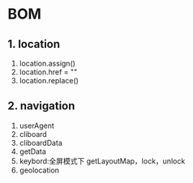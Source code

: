 # BOM

## 1. location

1. location.assign()
2. location.href = ""
3. location.replace()

## 2. navigation

1. userAgent
2. cliboard
3. cliboardData
4. getData
5. keybord:全屏模式下 getLayoutMap，lock，unlock
6. geolocation